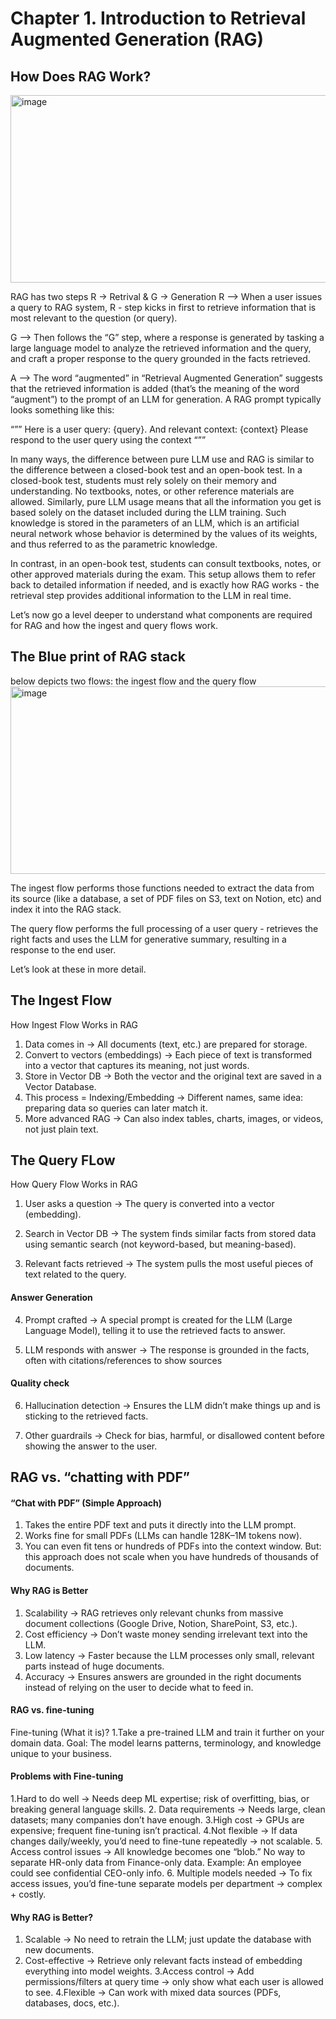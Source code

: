 # Chapter 1. Introduction to Retrieval Augmented Generation (RAG)

## How Does RAG Work?
<img width="750" height="300" alt="image" src="https://github.com/user-attachments/assets/43c72e05-b3d4-418a-8ac6-b38bbd5e0e82" />

RAG has two steps R -> Retrival & G -> Generation 
R -->  When a user issues a query to RAG system, R - step kicks in first to retrieve information that is most relevant to the question (or query).

G --> Then follows the “G” step, where a response is generated by tasking a large language model to analyze the retrieved information and the query, and craft a proper response to the query grounded in the facts retrieved.

A --> The word “augmented” in “Retrieval Augmented Generation” suggests that the retrieved information is added (that’s the meaning of the word “augment”) to the prompt of an LLM for generation. A RAG prompt typically looks something like this:

“””
Here is a user query: {query}.
And relevant context:
{context}
Please respond to the user query using the context
“””


In many ways, the difference between pure LLM use and RAG is similar to the difference between a closed-book test and an open-book test. In a closed-book test, students must rely solely on their memory and understanding. No textbooks, notes, or other reference materials are allowed. Similarly, pure LLM usage means that all the information you get is based solely on the dataset included during the LLM training. Such knowledge is stored in the parameters of an LLM, which is an artificial neural network whose behavior is determined by the values of its weights, and thus referred to as the parametric knowledge.

In contrast, in an open-book test, students can consult textbooks, notes, or other approved materials during the exam. This setup allows them to refer back to detailed information if needed, and is exactly how RAG works - the retrieval step provides additional information to the LLM in real time.

 Let’s now go a level deeper to understand what components are required for RAG and how the ingest and query flows work.
 
## The Blue print of RAG stack 

below depicts two flows: the ingest flow and the query flow
<img width="750" height="300" alt="image" src="https://github.com/user-attachments/assets/206db16f-eb55-495e-a34d-c9459712feea" />

The ingest flow performs those functions needed to extract the data from its source (like a database, a set of PDF files on S3, text on Notion, etc) and index it into the RAG stack.

The query flow performs the full processing of a user query - retrieves the right facts and uses the LLM for generative summary, resulting in a response to the end user.

Let’s look at these in more detail.

## The Ingest Flow

How Ingest Flow Works in RAG

1. Data comes in → All documents (text, etc.) are prepared for storage.
2. Convert to vectors (embeddings) → Each piece of text is transformed into a vector that captures its meaning, not just words.
3. Store in Vector DB → Both the vector and the original text are saved in a Vector Database.
4. This process = Indexing/Embedding → Different names, same idea: preparing data so queries can later match it.
5. More advanced RAG → Can also index tables, charts, images, or videos, not just plain text.
   
## The Query FLow
How Query Flow Works in RAG

1. User asks a question → The query is converted into a vector (embedding).

2. Search in Vector DB → The system finds similar facts from stored data using semantic search (not keyword-based, but meaning-based).

3. Relevant facts retrieved → The system pulls the most useful pieces of text related to the query.

#### Answer Generation
4. Prompt crafted → A special prompt is created for the LLM (Large Language Model), telling it to use the retrieved facts to answer.

5. LLM responds with answer → The response is grounded in the facts, often with citations/references to show sources
#### Quality check
6. Hallucination detection → Ensures the LLM didn’t make things up and is sticking to the retrieved facts.

7. Other guardrails → Check for bias, harmful, or disallowed content before showing the answer to the user.

## RAG vs. “chatting with PDF”

#### “Chat with PDF” (Simple Approach)
1. Takes the entire PDF text and puts it directly into the LLM prompt.
2. Works fine for small PDFs (LLMs can handle 128K–1M tokens now).
3. You can even fit tens or hundreds of PDFs into the context window.
But: this approach does not scale when you have hundreds of thousands of documents.

#### Why RAG is Better
1. Scalability → RAG retrieves only relevant chunks from massive document collections (Google Drive, Notion, SharePoint, S3, etc.).
2. Cost efficiency → Don’t waste money sending irrelevant text into the LLM.
3. Low latency → Faster because the LLM processes only small, relevant parts instead of huge documents.
4. Accuracy → Ensures answers are grounded in the right documents instead of relying on the user to decide what to feed in.

#### RAG vs. fine-tuning
Fine-tuning (What it is)? 
1.Take a pre-trained LLM and train it further on your domain data.
Goal: The model learns patterns, terminology, and knowledge unique to your business.

#### Problems with Fine-tuning
1.Hard to do well → Needs deep ML expertise; risk of overfitting, bias, or breaking general language skills.
2. Data requirements → Needs large, clean datasets; many companies don’t have enough.
3.High cost → GPUs are expensive; frequent fine-tuning isn’t practical.
4.Not flexible → If data changes daily/weekly, you’d need to fine-tune repeatedly → not scalable.
5. Access control issues → All knowledge becomes one “blob.” No way to separate HR-only data from Finance-only data.
     Example: An employee could see confidential CEO-only info.
6. Multiple models needed → To fix access issues, you’d fine-tune separate models per department → complex + costly.

#### Why RAG is Better? 

1. Scalable → No need to retrain the LLM; just update the database with new documents.
2. Cost-effective → Retrieve only relevant facts instead of embedding everything into model weights.
3.Access control → Add permissions/filters at query time → only show what each user is allowed to see.
4.Flexible → Can work with mixed data sources (PDFs, databases, docs, etc.).
